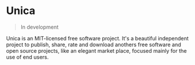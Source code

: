 # Unica
> In development

Unica is an MIT-licensed free software project. It's a beautiful independent project to publish, share, rate and download anothers free software and open source projects, like an elegant market place, focused mainly for the use of end users.
